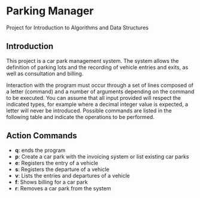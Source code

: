 # Parking Manager
Project for Introduction to Algorithms and Data Structures

## Introduction
This project is a car park management system. The system allows the definition of parking lots and the recording of vehicle entries and exits, as well as consultation and billing.

Interaction with the program must occur through a set of lines composed of a letter (command) and a number of arguments depending on the command to be executed. You can assume that all input provided will respect the indicated types, for example where a decimal integer value is expected, a letter will never be introduced. Possible commands are listed in the following table and indicate the operations to be performed.

## Action Commands
- **q**: ends the program  
- **p**: Create a car park with the invoicing system or list existing car parks  
- **e**: Registers the entry of a vehicle  
- **s**: Registers the departure of a vehicle  
- **v**: Lists the entries and departures of a vehicle  
- **f**: Shows billing for a car park  
- **r**: Removes a car park from the system
